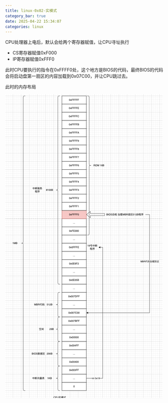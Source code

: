 ```yaml
---
title: linux-0x02-实模式
category_bar: true
date: 2025-04-22 15:34:07
categories: linux
---
```


CPU处理器上电后，默认会给两个寄存器赋值，让CPU寻址执行

- CS寄存器赋值0xF000
- IP寄存器赋值0xFFF0

此时CPU要执行的指令在0xFFFF0处，这个地方是BIOS的代码，最终BIOS的代码会将启动盘第一扇区的内容加载到0x07C00，并让CPU跳过去。

此时的内存布局

![](./linux-0x02-实模式/1745307351.png)